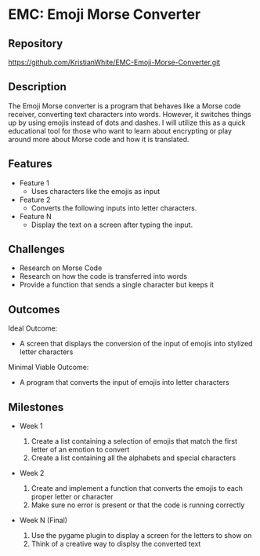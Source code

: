 # EMC: Emoji Morse Converter

## Repository
https://github.com/KristianWhite/EMC-Emoji-Morse-Converter.git

## Description
The Emoji Morse converter is a program that behaves like a Morse code receiver, converting text characters into words. However, it switches things up by using emojis instead of dots and dashes. I will utilize this as a quick educational tool for those who want to learn about encrypting or play around more about Morse code and how it is translated.

## Features
- Feature 1
	- Uses characters like the emojis as input
- Feature 2
	- Converts the following inputs into letter characters.
- Feature N 
	- Display the text on a screen after typing the input.

## Challenges
- Research on Morse Code
- Research on how the code is transferred into words
- Provide a function that sends a single character but keeps it

## Outcomes
Ideal Outcome:
- A screen that displays the conversion of the input of emojis into stylized letter characters

Minimal Viable Outcome:
- A program that converts the input of emojis into letter characters

## Milestones

- Week 1
  1. Create a list containing a selection of emojis that match the first letter of an emotion to convert
  2. Create a list containing all the alphabets and special characters

- Week 2
  1. Create and implement a function that converts the emojis to each proper letter or character
  2. Make sure no error is present or that the code is running correctly

- Week N (Final)
  1. Use the pygame plugin to display a screen for the letters to show on
  2. Think of a creative way to displsy the converted text
